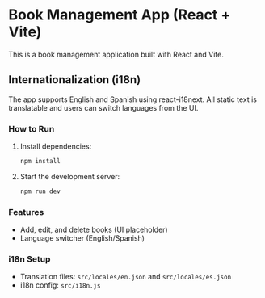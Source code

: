
# Book Management App (React + Vite)

This is a book management application built with React and Vite.

## Internationalization (i18n)
The app supports English and Spanish using react-i18next. All static text is translatable and users can switch languages from the UI.

### How to Run
1. Install dependencies:
   ```powershell
   npm install
   ```
2. Start the development server:
   ```powershell
   npm run dev
   ```

### Features
- Add, edit, and delete books (UI placeholder)
- Language switcher (English/Spanish)

### i18n Setup
- Translation files: `src/locales/en.json` and `src/locales/es.json`
- i18n config: `src/i18n.js`
